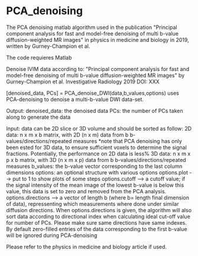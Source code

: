 # PCA_denoising
The PCA denoising matlab algorithm used in the publication "Principal component analysis for fast and model-free denoising of multi b-value diffusion-weighted MR images" in physics in medicine and biology in 2019, written by Gurney-Champion et al.

The code requieres Matlab

Denoise IVIM data according to: 
"Principal component analysis for fast and model-free denoising of multi b-value diffusion-weighted MR images"
by Gurney-Champion et al. Investigative Radiology 2019 DOI: XXX

[denoised_data, PCs] = PCA_denoise_DWI(data,b_values,options) uses PCA-denoising to denoise a multi-b-value DWI data-set.

Output:
denoised_data: the denoised data
PCs: the number of PCs taken along to generate the data

Input:
data can be 2D slice or 3D volume and should be sorted as follow:
2D data: n x m x b matrix, with 2D (n x m) data from b b-values/directions/repeated measures *note that PCA denoising has only been ested for 3D data, to ensure sufficient voxels to determine the signal fractions. Potentially, the performance on 2D data is less% 3D data: n x m x p x b matrix, with 3D (n x m x p) data from b b-values/directions/repeated measures
b_values: the b-value vector corresponding to the last column dimensions
options: an optional structure with various options
options.plot --> put to 1 to show plots of some steps
options.cutoff --> a cutoff value; if the signal intensity of the mean image of the lowest b-value is below this value, this data is set to zero and removed from the PCA analysis.
options.directions --> a vector of length b (where b= length final dimension of data), repressenting which measurements where done under similar diffusion directions. When options.directions is given, the algorithm will also sort data according to directional index when calculating ideal cut-off value for number of PCs. Please make sure same directions have same indexes. 
By default zero-filled entries of the data corresponding to the first b-value will be ignored during PCA-denoising


Please refer to the physics in medicine and biology article if used.
